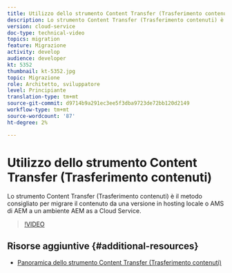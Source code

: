 ```yaml
---
title: Utilizzo dello strumento Content Transfer (Trasferimento contenuti)
description: Lo strumento Content Transfer (Trasferimento contenuti) è il metodo consigliato per migrare il contenuto da una versione in hosting locale o AMS di AEM a un ambiente AEM as a Cloud Service.
version: cloud-service
doc-type: technical-video
topics: migration
feature: Migrazione
activity: develop
audience: developer
kt: 5352
thumbnail: kt-5352.jpg
topic: Migrazione
role: Architetto, sviluppatore
level: Principiante
translation-type: tm+mt
source-git-commit: d9714b9a291ec3ee5f3dba9723de72bb120d2149
workflow-type: tm+mt
source-wordcount: '87'
ht-degree: 2%

---
```



# Utilizzo dello strumento Content Transfer (Trasferimento contenuti)

Lo strumento Content Transfer (Trasferimento contenuti) è il metodo consigliato per migrare il contenuto da una versione in hosting locale o AMS di AEM a un ambiente AEM as a Cloud Service.

>[!VIDEO](https://video.tv.adobe.com/v/35460/?quality=12&learn=on)

## Risorse aggiuntive {#additional-resources}

* [Panoramica dello strumento Content Transfer (Trasferimento contenuti)](https://docs.adobe.com/content/help/en/experience-manager-cloud-service/moving/cloud-migration/content-transfer-tool/overview-content-transfer-tool.html)
